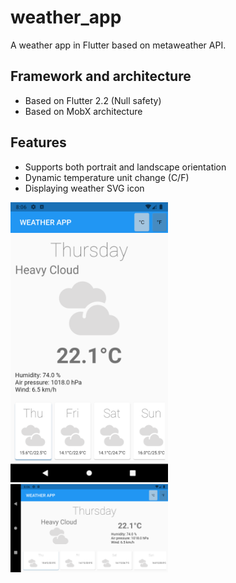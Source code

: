 # weather_app
A weather app in Flutter based on metaweather API.
## Framework and architecture
- Based on Flutter 2.2 (Null safety)
- Based on MobX architecture
## Features
- Supports both portrait and landscape orientation
- Dynamic temperature unit change (C/F)
- Displaying weather SVG icon

<img alt="Portrait screen" src="screenshots/Screenshot_1628798789.png" title="Portrait screen" width="50%" height="50%/">
<img alt="Landscape screen" src="screenshots/Screenshot_1628798784.png" title="Landscape screen" width=50% height=50%/>


